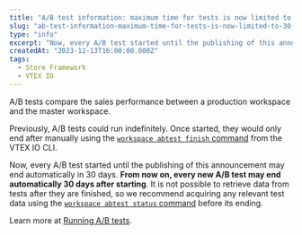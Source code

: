 ```yaml
---
title: "A/B test information: maximum time for tests is now limited to 30 days"
slug: "ab-test-information-maximum-time-for-tests-is-now-limited-to-30-days"
type: "info"
excerpt: "Now, every A/B test started until the publishing of this announcement may end automatically in 30 days. From now on, every new A/B test may end automatically 30 days after starting."
createdAt: "2023-12-13T16:00:00.000Z"
tags:
  - Store Framework
  - VTEX IO
---
```


A/B tests compare the sales performance between a production workspace and the master workspace.

Previously, A/B tests could run indefinitely. Once started, they would only end after manually using the [`workspace abtest finish` command](https://developers.vtex.com/docs/guides/vtex-io-documentation-vtex-io-cli-command-reference#workspace-abtest-finish) from the VTEX IO CLI.

Now, every A/B test started until the publishing of this announcement may end automatically in 30 days. **From now on, every new A/B test may end automatically 30 days after starting**. It is not possible to retrieve data from tests after they are finished, so we recommend acquiring any relevant test data using the [`workspace abtest status` command](https://developers.vtex.com/docs/guides/vtex-io-documentation-vtex-io-cli-command-reference#workspace-abtest-status) before its ending.

Learn more at [Running A/B tests](https://developers.vtex.com/docs/guides/vtex-io-documentation-running-native-ab-testing).
